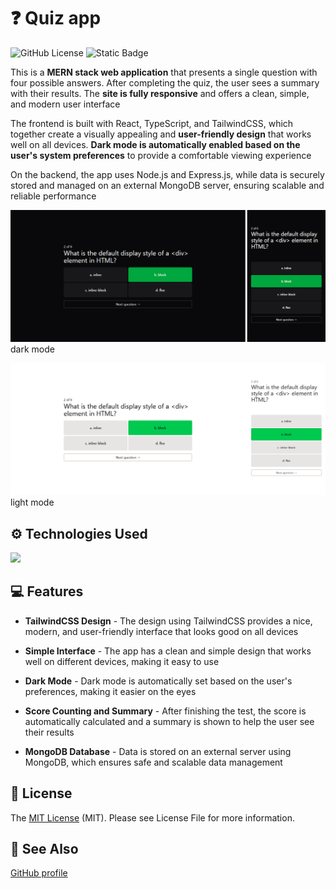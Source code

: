 # ❓ Quiz app

![GitHub License](https://img.shields.io/github/license/OKE225/Quiz_app?style=for-the-badge&labelColor=red&color=tomato)
![Static Badge](https://img.shields.io/badge/OKE225-blue?style=for-the-badge&label=Author&labelColor=steelblue)

This is a **MERN stack web application** that presents a single question with four possible answers. After completing the quiz, the user sees a summary with their results. The **site is fully responsive** and offers a clean, simple, and modern user interface

The frontend is built with React, TypeScript, and TailwindCSS, which together create a visually appealing and **user-friendly design** that works well on all devices. **Dark mode is automatically enabled based on the user's system preferences** to provide a comfortable viewing experience

On the backend, the app uses Node.js and Express.js, while data is securely stored and managed on an external MongoDB server, ensuring scalable and reliable performance

![Quiz app - dark mode](./docs/dark_mode.png)
dark mode

![Quiz app - light mode](./docs/light_mode.png)
light mode

## ⚙️ Technologies Used

<p align="left">
  <a href="https://skillicons.dev">
    <img src="https://skillicons.dev/icons?i=react,ts,tailwind,nodejs,express,mongodb,js,css,html" />  
   </a>
</p>

## 💻 Features

- **TailwindCSS Design** - The design using TailwindCSS provides a nice, modern, and user-friendly interface that looks good on all devices

- **Simple Interface** - The app has a clean and simple design that works well on different devices, making it easy to use

- **Dark Mode** - Dark mode is automatically set based on the user's preferences, making it easier on the eyes

- **Score Counting and Summary** - After finishing the test, the score is automatically calculated and a summary is shown to help the user see their results

- **MongoDB Database** - Data is stored on an external server using MongoDB, which ensures safe and scalable data management

## 📄 License

The [MIT License](./LICENSE) (MIT). Please see License File for more information.

## 🔎 See Also

[GitHub profile](https://github.com/OKE225)
